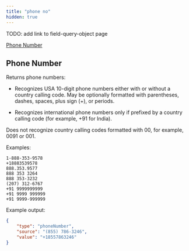 ```yaml
---
title: "phone no"
hidden: true
---
```

TODO: add link  to field-query-object page

[Phone Number](doc:types#phone-number)



Phone Number
----

Returns phone numbers:

- Recognizes USA 10-digit phone numbers either with or without a country calling code. May be optionally formatted with parentheses, dashes, spaces, plus sign (+), or periods. 

- Recognizes international phone numbers only if prefixed by a country calling code (for example, +91 for India).

Does not recognize country calling codes formatted with 00, for example, 0091 or 001. 

Examples: 

```
1-888-353-9578
+18883539578
888.353.9577
888 353 3264
888 353-3232
(207) 312-6767
+91 9999999999
+91 9999 999999
+91 9999-999999

```

Example output:


```json
{
    "type": "phoneNumber",
    "source": "(855) 786-3246",
    "value": "+18557863246"
}
```

